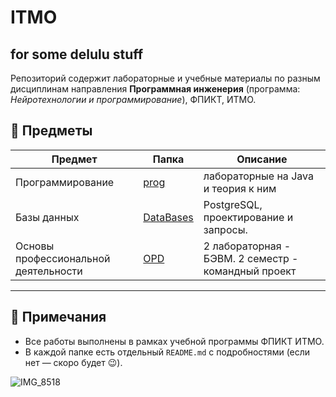 # ITMO
## for some delulu stuff
Репозиторий содержит лабораторные и учебные материалы по разным дисциплинам направления **Программная инженерия** (программа: *Нейротехнологии и программирование*), ФПИКТ, ИТМО.

## 📂 Предметы

| Предмет | Папка | Описание |
|--------|-------|----------|
| Программирование | [prog](./prog) | лабораторные на Java и теория к ним |
| Базы данных | [DataBases](./DataBases) |PostgreSQL, проектирование и запросы. |
| Основы профессиональной деятельности | [OPD](./OPD) | 2 лабораторная - БЭВМ. 2 семестр - командный проект|

---

## 📌 Примечания

- Все работы выполнены в рамках учебной программы ФПИКТ ИТМО.
- В каждой папке есть отдельный `README.md` с подробностями (если нет — скоро будет 😉).

![IMG_8518](https://github.com/user-attachments/assets/63b1a66e-374f-44c4-ab6d-814adf6aa825)
